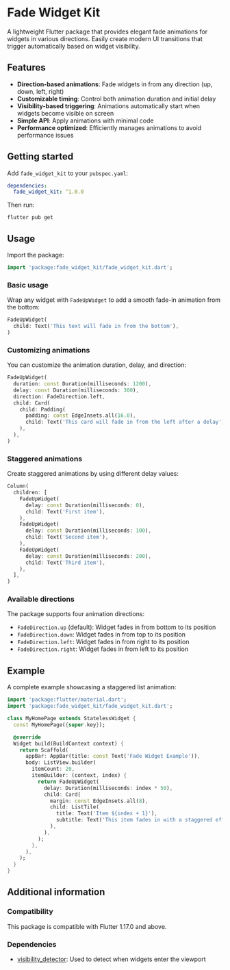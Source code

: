 # Fade Widget Kit

A lightweight Flutter package that provides elegant fade animations for widgets in various directions. Easily create modern UI transitions that trigger automatically based on widget visibility.

## Features

- **Direction-based animations**: Fade widgets in from any direction (up, down, left, right)
- **Customizable timing**: Control both animation duration and initial delay
- **Visibility-based triggering**: Animations automatically start when widgets become visible on screen
- **Simple API**: Apply animations with minimal code
- **Performance optimized**: Efficiently manages animations to avoid performance issues

## Getting started

Add `fade_widget_kit` to your `pubspec.yaml`:

```yaml
dependencies:
  fade_widget_kit: ^1.0.0
```

Then run:

```
flutter pub get
```

## Usage

Import the package:

```dart
import 'package:fade_widget_kit/fade_widget_kit.dart';
```

### Basic usage

Wrap any widget with `FadeUpWidget` to add a smooth fade-in animation from the bottom:

```dart
FadeUpWidget(
  child: Text('This text will fade in from the bottom'),
)
```

### Customizing animations

You can customize the animation duration, delay, and direction:

```dart
FadeUpWidget(
  duration: const Duration(milliseconds: 1200),
  delay: const Duration(milliseconds: 300),
  direction: FadeDirection.left,
  child: Card(
    child: Padding(
      padding: const EdgeInsets.all(16.0),
      child: Text('This card will fade in from the left after a delay'),
    ),
  ),
)
```

### Staggered animations

Create staggered animations by using different delay values:

```dart
Column(
  children: [
    FadeUpWidget(
      delay: const Duration(milliseconds: 0),
      child: Text('First item'),
    ),
    FadeUpWidget(
      delay: const Duration(milliseconds: 100),
      child: Text('Second item'),
    ),
    FadeUpWidget(
      delay: const Duration(milliseconds: 200),
      child: Text('Third item'),
    ),
  ],
)
```

### Available directions

The package supports four animation directions:

- `FadeDirection.up` (default): Widget fades in from bottom to its position
- `FadeDirection.down`: Widget fades in from top to its position
- `FadeDirection.left`: Widget fades in from right to its position
- `FadeDirection.right`: Widget fades in from left to its position

## Example

A complete example showcasing a staggered list animation:

```dart
import 'package:flutter/material.dart';
import 'package:fade_widget_kit/fade_widget_kit.dart';

class MyHomePage extends StatelessWidget {
  const MyHomePage({super.key});

  @override
  Widget build(BuildContext context) {
    return Scaffold(
      appBar: AppBar(title: const Text('Fade Widget Example')),
      body: ListView.builder(
        itemCount: 20,
        itemBuilder: (context, index) {
          return FadeUpWidget(
            delay: Duration(milliseconds: index * 50),
            child: Card(
              margin: const EdgeInsets.all(8),
              child: ListTile(
                title: Text('Item ${index + 1}'),
                subtitle: Text('This item fades in with a staggered effect'),
              ),
            ),
          );
        },
      ),
    );
  }
}
```

## Additional information

### Compatibility

This package is compatible with Flutter 1.17.0 and above.

### Dependencies

- [visibility_detector](https://pub.dev/packages/visibility_detector): Used to detect when widgets enter the viewport